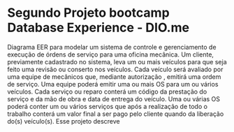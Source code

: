 # Segundo Projeto bootcamp Database Experience - DIO.me
Diagrama EER para modelar um sistema de controle e gerenciamento de execução de órdens de serviço para uma oficina mecânica. Um cliente, previamente cadastrado no sistema, leva um ou mais veículos para que seja feito uma revisão ou conserto nos veículos. Cada veículo será avaliado por uma equipe de mecânicos que, mediante autorização , emitirá uma ordem de serviço. Uma equipe poderá emitir uma ou mais OS para um ou vários veículos. Cada serviço ou reparo conterá um código da prestação do serviço e da mão de obra e data de entrega do veículo. Uma ou várias OS poderá conter um ou vários serviços que após a realização de todo o trabalho conterá um valor final a ser pago pelo cliente quando da liberação do(s) veículo(s). 
Esse projeto descreve 
